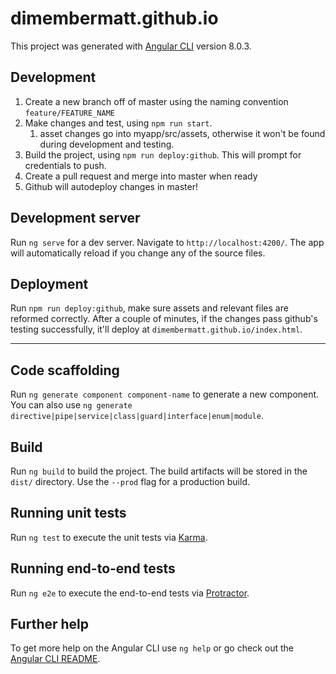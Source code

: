 # dimembermatt.github.io

This project was generated with [Angular CLI](https://github.com/angular/angular-cli) version 8.0.3.

## Development

1. Create a new branch off of master using the naming convention `feature/FEATURE_NAME`
2. Make changes and test, using `npm run start`.
   1. asset changes go into myapp/src/assets, otherwise it won't be found during development and testing.
3. Build the project, using `npm run deploy:github`. This will prompt for credentials to push.
4. Create a pull request and merge into master when ready
5. Github will autodeploy changes in master!

## Development server

Run `ng serve` for a dev server. Navigate to `http://localhost:4200/`. The app will automatically reload if you change any of the source files.

## Deployment
Run `npm run deploy:github`, make sure assets and relevant files are reformed correctly. After a couple of minutes, if the changes pass github's testing successfully, it'll deploy at `dimembermatt.github.io/index.html`.

---
## Code scaffolding

Run `ng generate component component-name` to generate a new component. You can also use `ng generate directive|pipe|service|class|guard|interface|enum|module`.

## Build

Run `ng build` to build the project. The build artifacts will be stored in the `dist/` directory. Use the `--prod` flag for a production build.

## Running unit tests

Run `ng test` to execute the unit tests via [Karma](https://karma-runner.github.io).

## Running end-to-end tests

Run `ng e2e` to execute the end-to-end tests via [Protractor](http://www.protractortest.org/).

## Further help

To get more help on the Angular CLI use `ng help` or go check out the [Angular CLI README](https://github.com/angular/angular-cli/blob/master/README.md).
